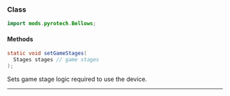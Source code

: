 
### Class

```java
import mods.pyrotech.Bellows;
```

#### Methods

```java
static void setGameStages(
  Stages stages // game stages
);
```

Sets game stage logic required to use the device.

---

